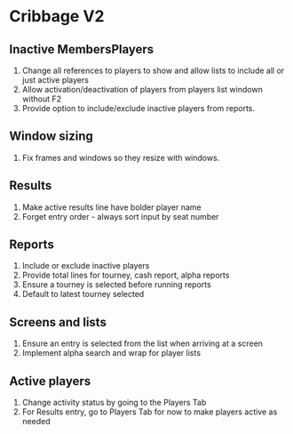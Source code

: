 # Cribbage V2
## Inactive MembersPlayers
1. Change all references to players to show and allow lists to include all or just active players
2. Allow activation/deactivation of players from players list windown without F2
3. Provide option to include/exclude inactive players from reports.

## Window sizing
1. Fix frames and windows so they resize with windows.

## Results
1. Make active results line have bolder player name
2. Forget entry order - always sort input by seat number

## Reports 
1. Include or exclude inactive players
2. Provide total lines for tourney, cash report, alpha reports
3. Ensure a tourney is selected before running reports
4. Default to latest tourney selected

## Screens and lists
1. Ensure an entry is selected from the list when arriving at a screen
2. Implement alpha search and wrap for player lists


## Active players
1. Change activity status by going to the Players Tab
2. For Results entry, go to Players Tab for now to make players active as needed
